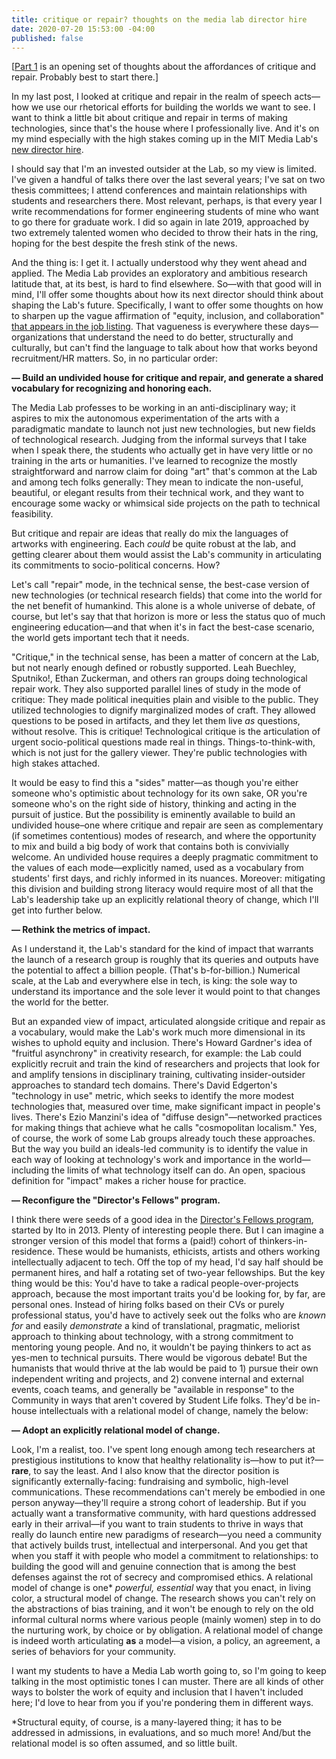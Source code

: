 ```yaml
---
title: critique or repair? thoughts on the media lab director hire
date: 2020-07-20 15:53:00 -04:00
published: false
---
```


[[Part 1](https://sarahendren.com/2020/06/30/critique-or-repair-a-call-to-know-your-post/) is an opening set of thoughts about the affordances of critique and repair. Probably best to start there.] 

In my last post, I looked at critique and repair in the realm of speech acts—how we use our rhetorical efforts for building the worlds we want to see. I want to think a little bit about critique and repair in terms of making technologies, since that's the house where I professionally live. And it's on my mind especially with the high stakes coming up in the MIT Media Lab's [new director hire](https://www.media.mit.edu/posts/media-lab-director-search/).

I should say that I'm an invested outsider at the Lab, so my view is limited. I've given a handful of talks there over the last several years; I've sat on two thesis committees; I attend conferences and maintain relationships with students and researchers there. Most relevant, perhaps, is that every year I write recommendations for former engineering students of mine who want to go there for graduate work. I did so again in late 2019, approached by two extremely talented women who decided to throw their hats in the ring, hoping for the best despite the fresh stink of the news. 

And the thing is: I get it. I actually understood why they went ahead and applied. The Media Lab provides an exploratory and ambitious research latitude that, at its best, is hard to find elsewhere. So—with that good will in mind, I'll offer some thoughts about how its next director should think about shaping the Lab's future. Specifically, I want to offer some thoughts on how to sharpen up the vague affirmation of "equity, inclusion, and collaboration" [that appears in the job listing](https://www.media.mit.edu/posts/media-lab-director-search/). That vagueness is everywhere these days—organizations that understand the need to do better, structurally and culturally, but can't find the language to talk about how that works beyond recruitment/HR matters. So, in no particular order:

**— Build an undivided house for critique and repair, and generate a shared vocabulary for recognizing and honoring each.**

The Media Lab professes to be working in an anti-disciplinary way; it aspires to mix the autonomous experimentation of the arts with a paradigmatic mandate to launch not just new technologies, but new fields of technological research. Judging from the informal surveys that I take when I speak there, the students who actually get in have very little or no training in the arts or humanities. I've learned to recognize the mostly straightforward and narrow claim for doing "art" that's common at the Lab and among tech folks generally: They mean to indicate the non-useful, beautiful, or elegant results from their technical work, and they want to encourage some wacky or whimsical side projects on the path to technical feasibility. 

But critique and repair are ideas that really do mix the languages of artworks with engineering. Each *could* be quite robust at the lab, and getting clearer about them would assist the Lab's community in articulating its commitments to socio-political concerns. How? 

Let's call "repair" mode, in the technical sense, the best-case version of new technologies (or technical research fields) that come into the world for the net benefit of humankind. This alone is a whole universe of debate, of course, but let's say that that horizon is more or less the status quo of much engineering education—and that when it's in fact the best-case scenario, the world gets important tech that it needs.

"Critique," in the technical sense, has been a matter of concern at the Lab, but not nearly enough defined or robustly supported. Leah Buechley, Sputniko!, Ethan Zuckerman, and others ran groups doing technological repair work. They also supported parallel lines of study in the mode of critique: They made political inequities plain and visible to the public. They utilized technologies to dignify marginalized modes of craft. They allowed questions to be posed in artifacts, and they let them live *as* questions, without resolve. This is critique! Technological critique is the articulation of urgent socio-political questions made real in things. Things-to-think-with, which is not just for the gallery viewer. They're public technologies with high stakes attached.

It would be easy to find this a "sides" matter—as though you're either someone who's optimistic about technology for its own sake, OR you're someone who's on the right side of history, thinking and acting in the pursuit of justice. But the possibility is eminently available to build an undivided house–one where critique and repair are seen as complementary (if sometimes contentious) modes of research, and where the opportunity to mix and build a big body of work that contains both is convivially welcome. An undivided house requires a deeply pragmatic commitment to the values of each mode—explicitly named, used as a vocabulary from students' first days, and richly informed in its nuances. Moreover: mitigating this division and building strong literacy would require most of all that the Lab's leadership take up an explicitly relational theory of change, which I'll get into further below.      

**— Rethink the metrics of impact.** 

As I understand it, the Lab's standard for the kind of impact that warrants the launch of a research group is roughly that its queries and outputs have the potential to affect a billion people. (That's b-for-billion.) Numerical scale, at the Lab and everywhere else in tech, is king: the sole way to understand its importance and the sole lever it would point to that changes the world for the better.

But an expanded view of impact, articulated alongside critique and repair as a vocabulary, would make the Lab's work much more dimensional in its wishes to uphold equity and inclusion. There's Howard Gardner's idea of "fruitful asynchrony" in creativity research, for example: the Lab could explicitly recruit and train the kind of researchers and projects that look for and amplify tensions in disciplinary training, cultivating insider-outsider approaches to standard tech domains. There's David Edgerton's "technology in use" metric, which seeks to identify the more modest technologies that, measured over time, make significant impact in people's lives. There's Ezio Manzini's idea of "diffuse design"—networked practices for making things that achieve what he calls "cosmopolitan localism." Yes, of course, the work of some Lab groups already touch these approaches. But the way you build an ideals-led community is to identify the value in each way of looking at technology's work and importance in the world—including the limits of what technology itself can do. An open, spacious definition for "impact" makes a richer house for practice.

**— Reconfigure the "Director's Fellows" program.**

I think there were seeds of a good idea in the [Director's Fellows program](https://www.media.mit.edu/groups/directors-fellows-program/overview/), started by Ito in 2013. Plenty of interesting people there. But I can imagine a stronger version of this model that forms a (paid!) cohort of thinkers-in-residence. These would be humanists, ethicists, artists and others working intellectually adjacent to tech. Off the top of my head, I'd say half should be permanent hires, and half a rotating set of two-year fellowships. But the key thing would be this: You'd have to take a radical people-over-projects approach, because the most important traits you'd be looking for, by far, are personal ones. Instead of hiring folks based on their CVs or purely professional status, you'd have to actively seek out the folks who are *known for* and easily *demonstrate* a kind of translational, pragmatic, meliorist approach to thinking about technology, with a strong commitment to mentoring young people. And no, it wouldn't be paying thinkers to act as yes-men to technical pursuits. There would be vigorous debate! But the humanists that would thrive at the lab would be paid to 1) pursue their own independent writing and projects, and 2) convene internal and external events, coach teams, and generally be "available in response" to the Community in ways that aren't covered by Student Life folks. They'd be in-house intellectuals with a relational model of change, namely the below:

**— Adopt an explicitly relational model of change.**

Look, I'm a realist, too. I've spent long enough among tech researchers at prestigious institutions to know that healthy relationality is—how to put it?—**rare**, to say the least. And I also know that the director position is significantly externally-facing: fundraising and symbolic, high-level communications. These recommendations can't merely be embodied in one person anyway—they'll require a strong cohort of leadership. But if you actually want a transformative community, with hard questions addressed early in their arrival—if you want to train students to thrive in ways that really do launch entire new paradigms of research—you need a community that actively builds trust, intellectual and interpersonal. And you get that when you staff it with people who model a commitment to relationships: to building the good will and genuine connection that is among the best defenses against the rot of secrecy and compromised ethics. A relational model of change is one* *powerful, essential* way that you enact, in living color, a structural model of change. The research shows you can't rely on the abstractions of bias training, and it won't be enough to rely on the old informal cultural norms where various people (mainly women) step in to do the nurturing work, by choice or by obligation. A relational model of change is indeed worth articulating **as** a model—a vision, a policy, an agreement, a series of behaviors for your community.

I want my students to have a Media Lab worth going to, so I'm going to keep talking in the most optimistic tones I can muster. There are all kinds of other ways to bolster the work of equity and inclusion that I haven't included here; I'd love to hear from you if you're pondering them in different ways.

*Structural equity, of course, is a many-layered thing; it has to be addressed in admissions, in evaluations, and so much more! And/but the relational model is so often assumed, and so little built.

